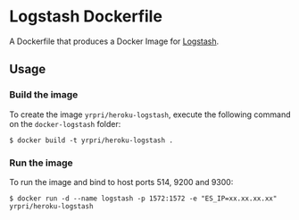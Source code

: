 # Logstash Dockerfile

A Dockerfile that produces a Docker Image for [Logstash](http://logstash.net/).

## Usage

### Build the image

To create the image `yrpri/heroku-logstash`, execute the following command on the `docker-logstash` folder:

```
$ docker build -t yrpri/heroku-logstash .
```

### Run the image

To run the image and bind to host ports 514, 9200 and 9300:

```
$ docker run -d --name logstash -p 1572:1572 -e "ES_IP=xx.xx.xx.xx" yrpri/heroku-logstash
```
